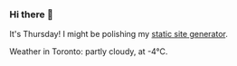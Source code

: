 ### Hi there :wave:

It's Thursday! I might be polishing my [static site generator](https://github.com/bewuethr/pandoc-bash-blog).

Weather in Toronto: partly cloudy, at -4°C.
